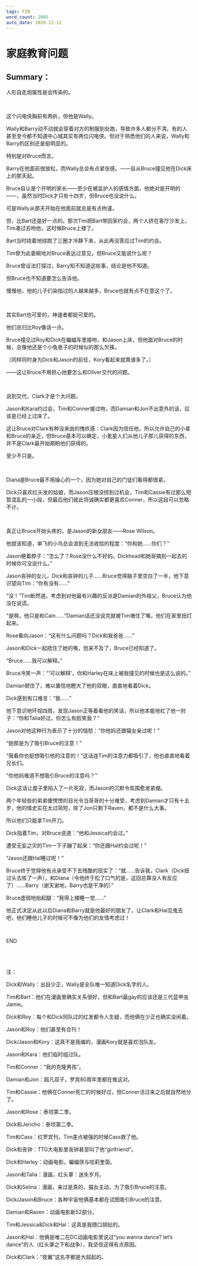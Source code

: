```yaml
---
tags: FIN
word_count: 2005
auto_date: 2020-12-12
---
```


# 家庭教育问题

## Summary：

人形自走炮属性是会传染的。

<br>

这个闪电侠胸前有两折，但他是Wally。

Wally和Barry动不动就会穿着对方的制服到处跑，导致许多人都分不清。有的人甚至至今都不知道中心城其实有两位闪电侠。但对于熟悉他们的人来说，Wally和Barry的区别还是挺明显的。

特别是对Bruce而言。

Barry在他面前很放松，而Wally总会有点紧张感。——自从Bruce撞见他在Dick床上的那天起。

Bruce自认是个开明的家长——至少在被监护人的感情方面，他绝对是开明的——，虽然当时Dick才只有十四岁，但Bruce也没说什么。

可是Wally从那天开始在他面前就总是有点拘谨。

但，比Bart还是好一点的。那次Tim把Bart带回家约会，两个人挤在客厅沙发上，Tim凑过去吻他，这时候Bruce上楼了。

Bart当时绕着地球跑了三圈才冷静下来，从此再没答应过Tim的约会。

Tim曾为此委婉地对Bruce表达过意见，但Bruce又能说什么呢？

Bruce曾设法打探过，Barry知不知道这些事，结论是他不知道。

但Bruce也不知道要怎么告诉他。

慢慢地，他的儿子们染指过的人越来越多，Bruce也就有点不在意这个了。

<br>

其实Bart也可爱的，神速者都挺可爱的。

他们总归比Roy像话一点。

Bruce撞见过Roy和Dick在蝙蝠车里接吻，和Jason上床，但他面对Bruce的时候，总像他还是个小兔崽子的时候似的那么欠揍。

（同样同时身为Dick和Jason的前任，Kory看起来就靠谱多了。）

——这让Bruce不用担心他要怎么和Oliver交代的问题。

<br>

说到交代，Clark才是个大问题。

Jason和Kara约过会，Tim和Conner接过吻，而Damian和Jon不出意外的话，应该是已经上过床了。

这让Bruce对Clark有种没来由的愧疚感：Clark因为信任他，所以允许自己的小辈和Bruce的亲近，但Bruce基本可以确定，小氪星人们从他儿子那儿获得的东西，并不是Clark最开始期盼他们获得的。

至少不只是。

<br>

Diana是Bruce最不用操心的一个，因为她对自己的门徒们看得都很紧。

Dick只喜欢红头发的姑娘，而Jason压根没捞到过机会，Tim和Cassie有过那么短暂混乱的一小段，但最后他们彼此坦诚确实都更喜欢Conner，所以这段可以忽略不计。

<br>

真正让Bruce开始头疼的，是Jason的新女朋友——Rose Wilson。

他就该知道，单飞的小鸟总会浪到无法收拾的程度：“你和她……你们？”

Jason梗着脖子：“怎么了？Rose没什么不好的。Dickhead和她哥搞到一起去的时候你可没说什么。”

Jason丧钟的女儿，Dick和丧钟的儿子……Bruce觉得脑子里空白了一半，他下意识望向Tim：“你有没有……”

“没！”Tim断然道。考虑到对他最有兴趣的反派是Damian的外祖父，Bruce认为他没在说谎。

“是啊，他只是和Cain……”Damian话还没说完就被Tim堵住了嘴，他们在家里扭打起来。

Rose看向Jason：“这有什么问题吗？Dick和我爸爸……”

Jason和Dick一起捂住了她的嘴，但来不及了，Bruce已经知道了。

“Bruce……我可以解释。”

Bruce冷笑一声：“‘可以解释’，你和Harley在床上被我撞见的时候也是这么说的。”

Damian顿住了，难以置信地瞪大了他的双眼，直直地看着Dick。

Dick感到有口难言：“我……”

他下意识地环视四周，发现Jason正等着看他的笑话，所以他本能地杠了他一肘子：“你和Talia好过，你怎么有脸笑我？”

Jason对他这种行为表示了十分的恼怒：“你他妈还跟猫女亲过呢！”

“她那是为了吸引Bruce的注意！”

“我看你也挺想吸引他的注意的！”这话连Tim的注意力都吸引了，他也直直地看着兄长们。

“你他妈难道不想吸引Bruce的注意吗？”

Dick这话让屋子里陷入了一片死寂，而Jason的沉默令氛围愈发紧绷。

两个年轻些的弟弟傻愣愣的目光令当哥哥的十分难受，考虑到Damian才只有十五岁，他的情史实在太过简短，除了Jon只剩下Raven，都不是什么大事。

所以他们只能拿Tim开刀。

Dick指着Tim，对Bruce说道：“他和Jessica约会过。”

遭受无妄之灾的Tim一下子蹦了起来：“你还跟Hal约会过呢！”

“Jason还跟Hal睡过呢！”

Bruce终于觉得他有点承受不下去残酷的现实了：“就……告诉我，Clark（Dick扭过头去咳了一声），和Diana（令他终于松了口气的是，这回总算没人有反应了）……Barry（谢天谢地，Barry也是干净的）”

Bruce虚弱地抬起腿：“我得上楼睡一觉……”

他正式决定从此以后Diana和Barry就是他最好的朋友了，让Clark和Hal见鬼去吧，他们睡他儿子的时候可不像为他们的友情考虑过！

<br>

END

<br>

<br>
<br>
注：

Dick和Wally：出自少正，Wally是全队唯一知道Dick名字的人。

Tim和Bart：他们在漫画里确实关系很好，但和Bart最gay的应该还是三代蓝甲虫Jamie。

Dick和Roy：每个和Dick同队过的红发都令人生疑，而他俩在少正也确实没闲着。

Jason和Roy：他们甚至有合刊！

Dick/Jason和Kory：这真不是我编的，漫画Kory就是喜欢泡队友。

Jason和Kara：他们临时组过队。

Tim和Conner：“我的克隆男孩”。

Damian和Jon：超凡双子，罗宾80周年里都在推这对。

Tim和Cassie：他俩在Conner死亡的时候好过，但Conner活过来之后就自然地分了。

Jason和Rose：泰坦第二季。

Dick和Jericho：泰坦第二季。

Tim和Cass：红罗宾刊，Tim差点被强的时候Cass救了他。

Dick和丧钟：TTG大电影里丧钟甚至叫了他“girlfriend”。

Dick和Harley：动画电影，蝙蝠侠与哈莉奎茵。

Jason和Talia：漫画，红头罩：迷失岁月。

Dick和Selina：漫画，亲过是真的，猫女主动，为了吸引Bruce的注意。

Dick/Jason和Bruce：各种宇宙他俩基本都在试图吸引Bruce的注意。

Damian和Raven：动画电影新52部分。

Tim和Jessica&Dick和Hal：这真是我随口胡扯的。

Jason和Hal：他俩是唯二在DC动画电影里说过“you wanna dance? let’s dance”的人（红头罩之下和战争），我坚信这得有点原因。

Dick和Clark：“夜翼”这名字都是大超起的。

